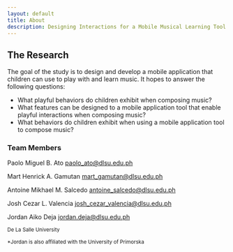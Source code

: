 ```yaml
---
layout: default
title: About
description: Designing Interactions for a Mobile Musical Learning Tool for Children
---
```


## The Research

The goal of the study is to design and develop a mobile application that children can use to play with and learn music. It hopes to answer the following questions:
- What playful behaviors do children exhibit when composing music?
- What features can be designed to a mobile application tool that enable playful interactions when composing music?
- What behaviors do children exhibit when using a mobile application tool to compose music?

### Team Members

Paolo Miguel B. Ato
[paolo_ato@dlsu.edu.ph](mailto:paolo_ato@dlsu.edu.ph) 

Mart Henrick A. Gamutan
[mart_gamutan@dlsu.edu.ph](mailto:mart_gamutan@dlsu.edu.ph) 

Antoine Mikhael M. Salcedo
[antoine_salcedo@dlsu.edu.ph](mailto:antoine_salcedo@dlsu.edu.ph)

Josh Cezar L. Valencia
[josh_cezar_valencia@dlsu.edu.ph](mailto:josh_cezar_valencia@dlsu.edu.ph)

Jordan Aiko Deja
[jordan.deja@dlsu.edu.ph](mailto:jordan.deja@dlsu.edu.ph)

<sup>De La Salle University</sup>
  
<sup>*Jordan is also affiliated with the University of Primorska</sup>


